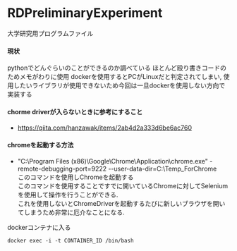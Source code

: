 # RDPreliminaryExperiment
大学研究用プログラムファイル
#### 現状
pythonでどんぐらいのことができるのか調べている
ほとんど殴り書きコードのためメモがわりに使用
dockerを使用するとPCがLinuxだと判定されてしまい, 使用したいライブラリが使用できないため今回は一旦dockerを使用しない方向で実装する

#### chorme driverが入らないときに参考にすること
 - https://qiita.com/hanzawak/items/2ab4d2a333d6be6ac760

#### chromeを起動する方法
 - "C:\Program Files (x86)\Google\Chrome\Application\chrome.exe" -remote-debugging-port=9222 --user-data-dir=C:\Temp_ForChrome <br />
 このコマンドを使用しChromeを起動する <br />
 このコマンドを使用することですでに開いているChromeに対してSeleniumを使用して操作を行うことができる.<br />
 これを使用しないとChromeDriverを起動するたびに新しいブラウザを開いてしまうため非常に厄介なことになる.

dockerコンテナに入る
```
docker exec -i -t CONTAINER_ID /bin/bash
```
